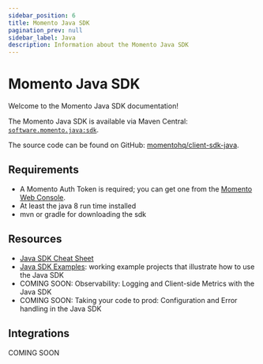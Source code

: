 ```yaml
---
sidebar_position: 6
title: Momento Java SDK
pagination_prev: null
sidebar_label: Java
description: Information about the Momento Java SDK
---
```


# Momento Java SDK

Welcome to the Momento Java SDK documentation!

The Momento Java SDK is available via Maven Central: [`software.momento.java:sdk`](https://central.sonatype.com/artifact/software.momento.java/sdk).

The source code can be found on GitHub: [momentohq/client-sdk-java](https://github.com/momentohq/client-sdk-java).

## Requirements

- A Momento Auth Token is required; you can get one from the [Momento Web Console](https://console.gomomento.com/).
- At least the java 8 run time installed
- mvn or gradle for downloading the sdk

## Resources

- [Java SDK Cheat Sheet](./cheat-sheet.mdx)
- [Java SDK Examples](https://github.com/momentohq/client-sdk-java/blob/main/examples/README.md): working example projects that illustrate how to use the Java SDK
- COMING SOON: Observability: Logging and Client-side Metrics with the Java SDK
- COMING SOON: Taking your code to prod: Configuration and Error handling in the Java SDK

## Integrations

COMING SOON

